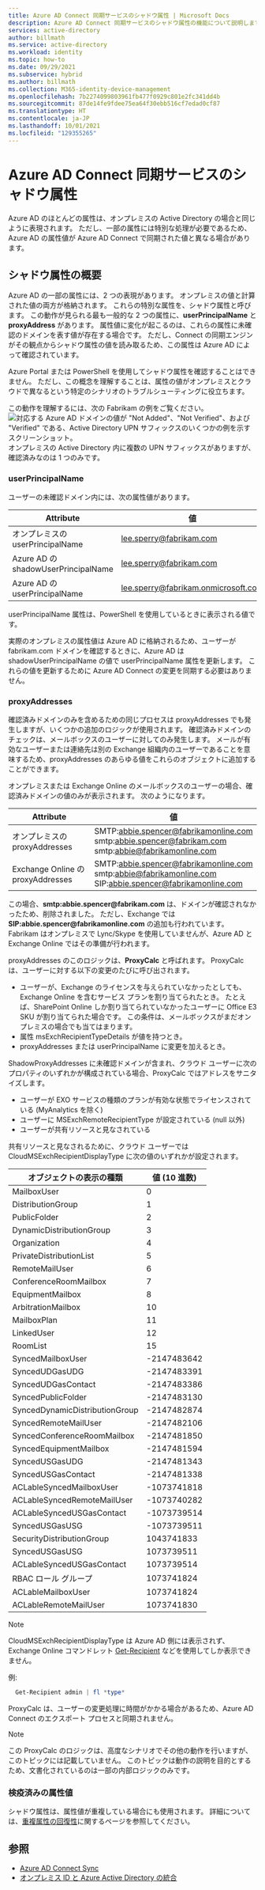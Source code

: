 ```yaml
---
title: Azure AD Connect 同期サービスのシャドウ属性 | Microsoft Docs
description: Azure AD Connect 同期サービスのシャドウ属性の機能について説明します。
services: active-directory
author: billmath
ms.service: active-directory
ms.workload: identity
ms.topic: how-to
ms.date: 09/29/2021
ms.subservice: hybrid
ms.author: billmath
ms.collection: M365-identity-device-management
ms.openlocfilehash: 7b2274099803961fb477f0929c801e2fc341dd4b
ms.sourcegitcommit: 87de14fe9fdee75ea64f30ebb516cf7edad0cf87
ms.translationtype: HT
ms.contentlocale: ja-JP
ms.lasthandoff: 10/01/2021
ms.locfileid: "129355265"
---
```

# <a name="azure-ad-connect-sync-service-shadow-attributes"></a>Azure AD Connect 同期サービスのシャドウ属性
Azure AD のほとんどの属性は、オンプレミスの Active Directory の場合と同じように表現されます。 ただし、一部の属性には特別な処理が必要であるため、Azure AD の属性値が Azure AD Connect で同期された値と異なる場合があります。

## <a name="introducing-shadow-attributes"></a>シャドウ属性の概要
Azure AD の一部の属性には、2 つの表現があります。 オンプレミスの値と計算された値の両方が格納されます。 これらの特別な属性を、シャドウ属性と呼びます。 この動作が見られる最も一般的な 2 つの属性に、**userPrincipalName** と **proxyAddress** があります。 属性値に変化が起こるのは、これらの属性に未確認のドメインを表す値が存在する場合です。 ただし、Connect の同期エンジンがその観点からシャドウ属性の値を読み取るため、この属性は Azure AD によって確認されています。

Azure Portal または PowerShell を使用してシャドウ属性を確認することはできません。 ただし、この概念を理解することは、属性の値がオンプレミスとクラウドで異なるという特定のシナリオのトラブルシューティングに役立ちます。

この動作を理解するには、次の Fabrikam の例をご覧ください。  
![対応する Azure AD ドメインの値が "Not Added"、"Not Verified"、および "Verified" である、Active Directory UPN サフィックスのいくつかの例を示すスクリーンショット。](./media/how-to-connect-syncservice-shadow-attributes/domains.png)  
オンプレミスの Active Directory 内に複数の UPN サフィックスがありますが、確認済みなのは 1 つのみです。

### <a name="userprincipalname"></a>userPrincipalName
ユーザーの未確認ドメイン内には、次の属性値があります。

| Attribute | 値 |
| --- | --- |
| オンプレミスの userPrincipalName | lee.sperry@fabrikam.com |
| Azure AD の shadowUserPrincipalName | lee.sperry@fabrikam.com |
| Azure AD の userPrincipalName | lee.sperry@fabrikam.onmicrosoft.com |

userPrincipalName 属性は、PowerShell を使用しているときに表示される値です。

実際のオンプレミスの属性値は Azure AD に格納されるため、ユーザーが fabrikam.com ドメインを確認するときに、Azure AD は shadowUserPrincipalName の値で userPrincipalName 属性を更新します。 これらの値を更新するために Azure AD Connect の変更を同期する必要はありません。

### <a name="proxyaddresses"></a>proxyAddresses
確認済みドメインのみを含めるための同じプロセスは proxyAddresses でも発生しますが、いくつかの追加のロジックが使用されます。 確認済みドメインのチェックは、メールボックスのユーザーに対してのみ発生します。 メールが有効なユーザーまたは連絡先は別の Exchange 組織内のユーザーであることを意味するため、proxyAddresses のあらゆる値をこれらのオブジェクトに追加することができます。

オンプレミスまたは Exchange Online のメールボックスのユーザーの場合、確認済みドメインの値のみが表示されます。 次のようになります。

| Attribute | 値 |
| --- | --- |
| オンプレミスの proxyAddresses | SMTP:abbie.spencer@fabrikamonline.com</br>smtp:abbie.spencer@fabrikam.com</br>smtp:abbie@fabrikamonline.com |
| Exchange Online の proxyAddresses | SMTP:abbie.spencer@fabrikamonline.com</br>smtp:abbie@fabrikamonline.com</br>SIP:abbie.spencer@fabrikamonline.com |

この場合、**smtp:abbie.spencer\@fabrikam.com** は、ドメインが確認されなかったため、削除されました。 ただし、Exchange では **SIP:abbie.spencer\@fabrikamonline.com** の追加も行われています。 Fabrikam はオンプレミスで Lync/Skype を使用していませんが、Azure AD と Exchange Online ではその準備が行われます。

proxyAddresses のこのロジックは、**ProxyCalc** と呼ばれます。 ProxyCalc は、ユーザーに対する以下の変更のたびに呼び出されます。

- ユーザーが、Exchange のライセンスを与えられていなかったとしても、Exchange Online を含むサービス プランを割り当てられたとき。 たとえば、SharePoint Online しか割り当てられていなかったユーザーに Office E3 SKU が割り当てられた場合です。 この条件は、メールボックスがまだオンプレミスの場合でも当てはまります。
- 属性 msExchRecipientTypeDetails が値を持つとき。
- proxyAddresses または userPrincipalName に変更を加えるとき。

ShadowProxyAddresses に未確認ドメインが含まれ、クラウド ユーザーに次のプロパティのいずれかが構成されている場合、ProxyCalc ではアドレスをサニタイズします。 
- ユーザーが EXO サービスの種類のプランが有効な状態でライセンスされている (MyAnalytics を除く)  
- ユーザーに MSExchRemoteRecipientType が設定されている (null 以外)  
- ユーザーが共有リソースと見なされている

共有リソースと見なされるために、クラウド ユーザーでは CloudMSExchRecipientDisplayType に次の値のいずれかが設定されます。 

 |オブジェクトの表示の種類|値 (10 進数)|
 |-----|-----|
 |MailboxUser|  0|
 |DistributionGroup|    1|
 |PublicFolder| 2|
 |DynamicDistributionGroup| 3|
 |Organization| 4|
 |PrivateDistributionList|  5|
 |RemoteMailUser|   6|
 |ConferenceRoomMailbox|    7|
 |EquipmentMailbox| 8|
 |ArbitrationMailbox|   10|
 |MailboxPlan|  11|
 |LinkedUser|   12|
 |RoomList| 15|
 |SyncedMailboxUser|    -2147483642|
 |SyncedUDGasUDG|   -2147483391|
 |SyncedUDGasContact|   -2147483386|
 |SyncedPublicFolder|   -2147483130|
 |SyncedDynamicDistributionGroup|   -2147482874|
 |SyncedRemoteMailUser| -2147482106|
 |SyncedConferenceRoomMailbox|  -2147481850|
 |SyncedEquipmentMailbox|   -2147481594|
 |SyncedUSGasUDG|   -2147481343|
 |SyncedUSGasContact|   -2147481338|
 |ACLableSyncedMailboxUser| -1073741818|
 |ACLableSyncedRemoteMailUser|  -1073740282|
 |ACLableSyncedUSGasContact|    -1073739514|
 |SyncedUSGasUSG|   -1073739511|
 |SecurityDistributionGroup|    1043741833|
 |SyncedUSGasUSG|   1073739511|
 |ACLableSyncedUSGasContact|    1073739514|
 |RBAC ロール グループ|  1073741824|
 |ACLableMailboxUser|   1073741824|
 |ACLableRemoteMailUser|    1073741830|


>[!NOTE]
> CloudMSExchRecipientDisplayType は Azure AD 側には表示されず、Exchange Online コマンドレット [Get-Recipient](/powershell/module/exchange/get-recipient) などを使用してしか表示できません。  
>
>例:
> ```PowerShell
>   Get-Recipient admin | fl *type*
> ```
>

ProxyCalc は、ユーザーの変更処理に時間がかかる場合があるため、Azure AD Connect のエクスポート プロセスと同期されません。

> [!NOTE]
> この ProxyCalc のロジックは、高度なシナリオでその他の動作を行いますが、このトピックには記載していません。 このトピックは動作の説明を目的とするため、文書化されているのは一部の内部ロジックのみです。

### <a name="quarantined-attribute-values"></a>検疫済みの属性値
シャドウ属性は、属性値が重複している場合にも使用されます。 詳細については、[重複属性の回復性](how-to-connect-syncservice-duplicate-attribute-resiliency.md)に関するページを参照してください。

## <a name="see-also"></a>参照
* [Azure AD Connect Sync](how-to-connect-sync-whatis.md)
* [オンプレミス ID と Azure Active Directory の統合](whatis-hybrid-identity.md)
